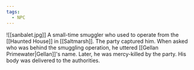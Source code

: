 ```yaml
---
tags:
  - NPC
---
```

![[sanbalet.jpg]]
A small-time smuggler who used to operate from the [[Haunted House]] in [[Saltmarsh]]. The party captured him. When asked who was behind the smuggling operation, he uttered [[Gellan Primewater|Gellan]]'s name. Later, he was mercy-killed by the party. His body was delivered to the authorities.